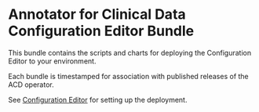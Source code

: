 # Annotator for Clinical Data Configuration Editor Bundle

This bundle contains the scripts and charts for deploying the Configuration Editor to your environment.

Each bundle is timestamped for association with published releases of the ACD operator.

See [Configuration Editor](https://merative.github.io/acd-containers/configeditor/index.html) for setting up the deployment.
